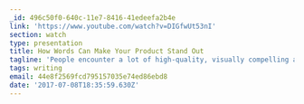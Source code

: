 ```yaml
---
_id: 496c50f0-640c-11e7-8416-41edeefa2b4e
link: 'https://www.youtube.com/watch?v=DIGfwUt53nI'
section: watch
type: presentation
title: How Words Can Make Your Product Stand Out
tagline: 'People encounter a lot of high-quality, visually compelling apps.'
tags: writing
email: 44e8f2569fcd795157035e74ed86ebd8
date: '2017-07-08T18:35:59.630Z'
---
```

